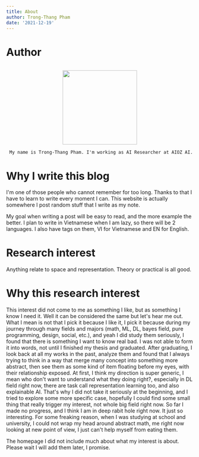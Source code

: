```yaml
---
title: About
author: Trong-Thang Pham
date: '2021-12-19'
---
```


# Author
![]()

<div style='text-align: center'>
<img src="/post/about_files/profile_img.jpg" 
     height="200" /> 
     
     My name is Trong-Thang Pham. I'm working as AI Researcher at AIOZ AI.
     
</div>



# Why I write this blog

I'm one of those people who cannot remember for too long. Thanks to that I have to learn to write every moment I can. This website is actually somewhere I post random stuff that I write as my note. 

My goal when writing a post will be easy to read, and the more example the better. I plan to write in Vietnamese when I am lazy, so there will be 2 languages. I also have tags on them, VI for Vietnamese and EN for English. 

# Research interest

Anything relate to space and representation. Theory or practical is all good.

# Why this research interest

This interest did not come to me as something I like, but as something I know I need it. Well it can be considered the same but let's hear me out. What I mean is not that I pick it because I like it, I pick it because during my journey through many fields and majors (math, ML, DL, bayes field, pure programming, design, social, etc.), and yeah I did study them seriously, I found that there is something I want to know real bad. I was not able to form it into words, not until I finished my thesis and graduated. After graduating, I look back at all my works in the past, analyze them and found that I always trying to think in a way that merge many concept into something more abstract, then see them as some kind of item floating before my eyes, with their relationship exposed. At first, I think my direction is super generic, I mean who don't want to understand what they doing right?, especially in DL field right now, there are task call representation learning too, and also explainable AI. That's why I did not take it seriously at the beginning, and I tried to explore some more specific case, hopefully I could find some small thing that really trigger my interest, not whole big field right now. So far I made no progress, and I think I am in deep rabit hole right now. It just so interesting. For some freaking reason, when I was studying at school and university, I could not wrap my head around abstract math, me right now looking at new point of view, I just can't help myself from eating them.  

The homepage I did not include much about what my interest is about. Please wait I will add them later, I promise.